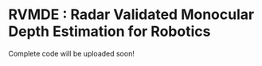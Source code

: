 # RVMDE : Radar Validated Monocular Depth Estimation for Robotics
Complete code will be uploaded soon!
